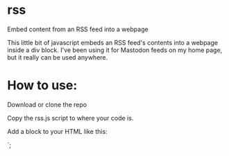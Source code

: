 # rss
Embed content from an RSS feed into a webpage

This little bit of javascript embeds an RSS feed's contents into a webpage inside
a div block.  I've been using it for Mastodon feeds on my home page, but it really
can be used anywhere.

# How to use:

Download or clone the repo

Copy the rss.js script to where your code is.

Add a block to your HTML like this:

`<meta name="rssurl" content="https://fosstodon.org/users/roygreenhilt.rss" />;
<div class="rss" id="rss-feed" />
<script src="rss.js" />`

That's it!  You can theme the style of the feed by creating CSS entries for the 'rss' and 
'rss-entry' classes.

`.rss {
    background-color: #beige;
}

.rss-entry {
    background-color: #ffffff;
    padding: 15px;
    margin-bottom: 15px;
}`

